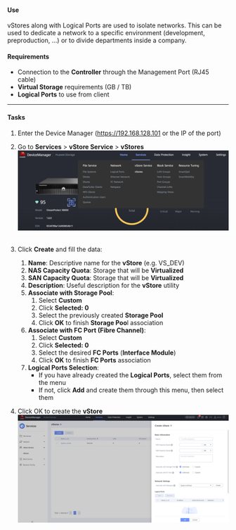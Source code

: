 #### Use
vStores along with Logical Ports are used to isolate networks. This can be used to dedicate a network to a specific environment (development, preproduction, ...) or to divide departments inside a company.

#### Requirements
- Connection to the **Controller** through the Management Port (RJ45 cable)
- **Virtual Storage** requirements (GB / TB)
- **Logical Ports** to use from client

---
#### Tasks
1. Enter the Device Manager (https://192.168.128.101 or the IP of the port)
2. Go to **Services** > **vStore Service** > **vStores**
	![vStoreCreation001](../Images/vStoreCreation001.png)<br>
	<br>

3. Click **Create** and fill the data:
	1. **Name**: Descriptive name for the **vStore** (e.g. VS_DEV)
	2. **NAS Capacity Quota**: Storage that will be **Virtualized**
	3. **SAN Capacity Quota**: Storage that will be **Virtualized**
	4. **Description**: Useful description for the **vStore** utility
	5. **Associate with Storage Pool**: 
		1. Select **Custom**
		2. Click **Selected: 0**
		3. Select the previously created **Storage Pool**
		4. Click **OK** to finish **Storage Poo**l association
	6. **Associate with FC Port (Fibre Channel)**:
		1. Select **Custom**
		2. Click **Selected: 0**
		3. Select the desired **FC Ports** (**Interface Module**)
		4. Click **OK** to finish **FC Ports** association
	7. **Logical Ports Selection**:
		- If you have already created the **Logical Ports**, select them from the menu
		- If not, click **Add** and create them through this menu, then select them
4. Click OK to create the **vStore**
	![vStoreCreation002](../Images/vStoreCreation002.png)<br>